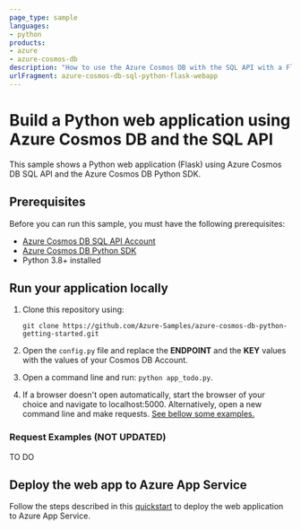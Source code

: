 ```yaml
---
page_type: sample
languages:
- python
products:
- azure
- azure-cosmos-db
description: "How to use the Azure Cosmos DB with the SQL API with a Flask WebApp"
urlFragment: azure-cosmos-db-sql-python-flask-webapp
---
```


# Build a Python web application using Azure Cosmos DB and the SQL API

This sample shows a Python web application (Flask) using Azure Cosmos DB SQL API and the Azure Cosmos DB Python SDK.

## Prerequisites

Before you can run this sample, you must have the following prerequisites:

- [Azure Cosmos DB SQL API Account](https://docs.microsoft.com/en-us/azure/cosmos-db/sql/create-sql-api-python)
- [Azure Cosmos DB Python SDK](https://github.com/Azure/azure-sdk-for-python/tree/main/sdk/cosmos/azure-cosmos)
- Python 3.8+ installed

## Run your application locally

1. Clone this repository using:

    ```git clone https://github.com/Azure-Samples/azure-cosmos-db-python-getting-started.git```

1. Open the ```config.py``` file and replace the **ENDPOINT** and the **KEY** values with the values of your Cosmos DB Account.

1. Open a command line and run: ```python app_todo.py```.

1. If a browser doesn't open automatically, start the browser of your choice and navigate to localhost:5000. Alternatively, open a new command line and make requests. [See bellow some examples.](#Request-Examples)

### Request Examples (NOT UPDATED)

TO DO

## Deploy the web app to Azure App Service

Follow the steps described in this [quickstart](https://docs.microsoft.com/en-us/azure/app-service/quickstart-python?tabs=flask%2Cwindows%2Cazure-cli%2Cvscode-deploy%2Cdeploy-instructions-azportal%2Cterminal-bash%2Cdeploy-instructions-zip-azcli#3---deploy-your-application-code-to-azure) to deploy the web application to Azure App Service.
